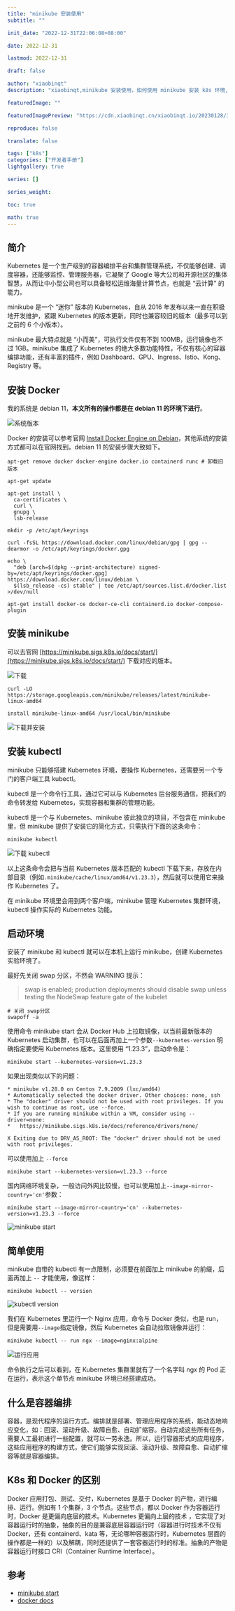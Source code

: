 ```yaml
---
title: "minikube 安装使用"
subtitle: ""

init_date: "2022-12-31T22:06:08+08:00"

date: 2022-12-31

lastmod: 2022-12-31

draft: false

author: "xiaobinqt"
description: "xiaobinqt,minikube 安装使用，如何使用 minikube 安装 k8s 环境,debian11 安装 Docker"

featuredImage: ""

featuredImagePreview: "https://cdn.xiaobinqt.cn/xiaobinqt.io/20230128/3cce82b4c8ec479aa27d81f4d0388055.png"

reproduce: false

translate: false

tags: ["k8s"]
categories: ["开发者手册"]
lightgallery: true

series: []

series_weight:

toc: true

math: true
---
```


<!-- author： xiaobinqt -->
<!-- email： xiaobinqt@163.com -->
<!-- https://xiaobinqt.github.io -->
<!-- https://www.xiaobinqt.cn -->

## 简介

Kubernetes 是一个生产级别的容器编排平台和集群管理系统，不仅能够创建、调度容器，还能够监控、管理服务器，它凝聚了 Google 等大公司和开源社区的集体智慧，从而让中小型公司也可以具备轻松运维海量计算节点，也就是 “云计算” 的能力。

minikube 是一个 “迷你” 版本的 Kubernetes，自从 2016 年发布以来一直在积极地开发维护，紧跟 Kubernetes 的版本更新，同时也兼容较旧的版本（最多可以到之前的 6 个小版本）。

minikube 最大特点就是 “小而美”，可执行文件仅有不到 100MB，运行镜像也不过 1GB。minikube 集成了 Kubernetes 的绝大多数功能特性，不仅有核心的容器编排功能，还有丰富的插件，例如 Dashboard、GPU、Ingress、Istio、Kong、Registry 等。

## 安装 Docker

我的系统是 debian 11，**本文所有的操作都是在 debian 11 的环境下进行**。

![系统版本](https://cdn.xiaobinqt.cn/xiaobinqt.io/20230117/1ce3091edf2d4b63933d4d5d7938fd5c.png?imageView2/0/q/75|watermark/2/text/eGlhb2JpbnF0/font/dmlqYXlh/fontsize/1000/fill/IzVDNUI1Qg==/dissolve/52/gravity/SouthEast/dx/15/dy/15 '系统版本')

Docker 的安装可以参考官网 [Install Docker Engine on Debian](https://docs.docker.com/engine/install/debian/)，其他系统的安装方式都可以在官网找到。debian 11 的安装步骤大致如下。

```shell
apt-get remove docker docker-engine docker.io containerd runc # 卸载旧版本

apt-get update

apt-get install \
  ca-certificates \
  curl \
  gnupg \
  lsb-release

mkdir -p /etc/apt/keyrings

curl -fsSL https://download.docker.com/linux/debian/gpg | gpg --dearmor -o /etc/apt/keyrings/docker.gpg

echo \
  "deb [arch=$(dpkg --print-architecture) signed-by=/etc/apt/keyrings/docker.gpg] https://download.docker.com/linux/debian \
  $(lsb_release -cs) stable" | tee /etc/apt/sources.list.d/docker.list >/dev/null

apt-get install docker-ce docker-ce-cli containerd.io docker-compose-plugin

```

## 安装 minikube

可以去官网 [https://minikube.sigs.k8s.io/docs/start/](https://minikube.sigs.k8s.io/docs/start/) 下载对应的版本。

![下载](https://cdn.xiaobinqt.cn/xiaobinqt.io/20230117/a7572d5e517e45758a4822e28602502b.png?imageView2/0/q/75|watermark/2/text/eGlhb2JpbnF0/font/dmlqYXlh/fontsize/1000/fill/IzVDNUI1Qg==/dissolve/52/gravity/SouthEast/dx/15/dy/15 '下载地址')

```shell
curl -LO https://storage.googleapis.com/minikube/releases/latest/minikube-linux-amd64

install minikube-linux-amd64 /usr/local/bin/minikube
```

![下载并安装](https://cdn.xiaobinqt.cn/xiaobinqt.io/20230117/e285a6927b944c0296c175a192f143d7.png?imageView2/0/q/75|watermark/2/text/eGlhb2JpbnF0/font/dmlqYXlh/fontsize/1000/fill/IzVDNUI1Qg==/dissolve/52/gravity/SouthEast/dx/15/dy/15 '下载并安装 minikube')

## 安装 kubectl

minikube 只能够搭建 Kubernetes 环境，要操作 Kubernetes，还需要另一个专门的客户端工具 kubectl。

kubectl 是一个命令行工具，通过它可以与 Kubernetes 后台服务通信，把我们的命令转发给 Kubernetes，实现容器和集群的管理功能。

kubectl 是一个与 Kubernetes、minikube 彼此独立的项目，不包含在 minikube 里，但 minikube 提供了安装它的简化方式，只需执行下面的这条命令：

```shell
minikube kubectl
```

![下载 kubectl](https://cdn.xiaobinqt.cn/xiaobinqt.io/20230117/ae06b019feba415092522d5887a34c0b.png?imageView2/0/q/75|watermark/2/text/eGlhb2JpbnF0/font/dmlqYXlh/fontsize/1000/fill/IzVDNUI1Qg==/dissolve/52/gravity/SouthEast/dx/15/dy/15 '下载 kubectl')

以上这条命令会把与当前 Kubernetes 版本匹配的 kubectl 下载下来，存放在内部目录（例如`.minikube/cache/linux/amd64/v1.23.3`），然后就可以使用它来操作 Kubernetes 了。

在 minikube 环境里会用到两个客户端，minikube 管理 Kubernetes 集群环境，kubectl 操作实际的 Kubernetes 功能。

## 启动环境

安装了 minikube 和 kubectl 就可以在本机上运行 minikube，创建 Kubernetes 实验环境了。

最好先关闭 swap 分区，不然会 WARNING 提示：

> swap is enabled; production deployments should disable swap unless testing the NodeSwap feature gate of the kubelet

```shell
# 关闭 swap分区
swapoff -a
```

使用命令 minikube start 会从 Docker Hub 上拉取镜像，以当前最新版本的 Kubernetes 启动集群，也可以在后面再加上一个参数`--kubernetes-version` 明确指定要使用 Kubernetes 版本。这里使用 “1.23.3”，启动命令是：

```shell
minikube start --kubernetes-version=v1.23.3

```

如果出现类似以下的问题：

```shell
* minikube v1.28.0 on Centos 7.9.2009 (lxc/amd64)
* Automatically selected the docker driver. Other choices: none, ssh
* The "docker" driver should not be used with root privileges. If you wish to continue as root, use --force.
* If you are running minikube within a VM, consider using --driver=none:
*   https://minikube.sigs.k8s.io/docs/reference/drivers/none/

X Exiting due to DRV_AS_ROOT: The "docker" driver should not be used with root privileges.
```

可以使用加上 `--force`

```shell
minikube start --kubernetes-version=v1.23.3 --force
```

国内网络环境复杂，一般访问外网比较慢，也可以使用加上`--image-mirror-country='cn'`参数：

```shell
minikube start --image-mirror-country='cn' --kubernetes-version=v1.23.3 --force

```

![minikube start](https://cdn.xiaobinqt.cn/xiaobinqt.io/20230117/756c1c2c48154d44aedd334ad6d5fe41.png?imageView2/0/q/75|watermark/2/text/eGlhb2JpbnF0/font/dmlqYXlh/fontsize/1000/fill/IzVDNUI1Qg==/dissolve/52/gravity/SouthEast/dx/15/dy/15 'minikube start')

## 简单使用

minikube 自带的 kubectl 有一点限制，必须要在前面加上 minikube 的前缀，后面再加上 `--` 才能使用，像这样：

```shell
minikube kubectl -- version
```

![kubectl version](https://cdn.xiaobinqt.cn/xiaobinqt.io/20230117/6d9652c6330c4cd888416362c9087f12.png?imageView2/0/q/75|watermark/2/text/eGlhb2JpbnF0/font/dmlqYXlh/fontsize/1000/fill/IzVDNUI1Qg==/dissolve/52/gravity/SouthEast/dx/15/dy/15 'kubectl version')

我们在 Kubernetes 里运行一个 Nginx 应用，命令与 Docker 类似，也是 run，但是需要用`--image`指定镜像，然后 Kubernetes 会自动拉取镜像并运行：

```shell
minikube kubectl -- run ngx --image=nginx:alpine
```

![运行应用](https://cdn.xiaobinqt.cn/xiaobinqt.io/20230117/caec80f930f94095832101c5bd351122.png?imageView2/0/q/75|watermark/2/text/eGlhb2JpbnF0/font/dmlqYXlh/fontsize/1000/fill/IzVDNUI1Qg==/dissolve/52/gravity/SouthEast/dx/15/dy/15 '运行应用')

命令执行之后可以看到，在 Kubernetes 集群里就有了一个名字叫 ngx 的 Pod 正在运行，表示这个单节点 minikube 环境已经搭建成功。

## 什么是容器编排

容器，是现代程序的运行方式。编排就是部署、管理应用程序的系统，能动态地响应变化，如：回滚、滚动升级、故障自愈、自动扩缩容。自动完成这些所有任务，需要人工最初进行一些配置，就可以一劳永逸。所以，运行容器形式的应用程序，这些应用程序的构建方式，使它们能够实现回滚、滚动升级、故障自愈、自动扩缩容等就是容器编排。

## K8s 和 Docker 的区别

Docker 应用打包、测试、交付，Kubernetes 是基于 Docker 的产物，进行编排、运行。例如有 1 个集群，3 个节点。这些节点，都以 Docker 作为容器运行时，Docker 是更偏向底层的技术。Kubernetes 更偏向上层的技术 ，它实现了对容器运行时的抽象，抽象的目的是兼容底层容器运行时（容器进行时技术不仅有 Docker，还有 containerd、kata 等，无论哪种容器运行时，Kubernetes 层面的操作都是一样的）以及解耦，同时还提供了一套容器运行时的标准。抽象的产物是容器运行时接口 CRI（Container Runtime Interface）。

## 参考

+ [minikube start](https://minikube.sigs.k8s.io/docs/start/)
+ [docker docs](https://docs.docker.com/engine/install/debian/)
